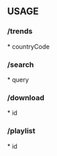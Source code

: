 ## USAGE

### /trends

\* countryCode

### /search

\* query

### /download

\* id

### /playlist

\* id

